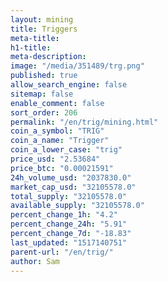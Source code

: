 ```yaml
---
layout: mining
title: Triggers
meta-title: 
h1-title: 
meta-description: 
image: "/media/351489/trg.png"
published: true
allow_search_engine: false
sitemap: false
enable_comment: false
sort_order: 206
permalink: "/en/trig/mining.html"
coin_a_symbol: "TRIG"
coin_a_name: "Trigger"
coin_a_lower_case: "trig"
price_usd: "2.53684"
price_btc: "0.00021591"
24h_volume_usd: "2037830.0"
market_cap_usd: "32105578.0"
total_supply: "32105578.0"
available_supply: "32105578.0"
percent_change_1h: "4.2"
percent_change_24h: "5.91"
percent_change_7d: "-18.83"
last_updated: "1517140751"
parent-url: "/en/trig/"
author: Sam
---
```


